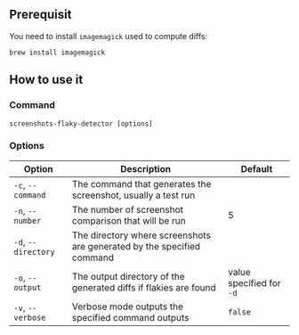 ## Prerequisit

You need to install `imagemagick` used to compute diffs:

```
brew install imagemagick
```

## How to use it

### Command

```
screenshots-flaky-detector [options]
```

### Options

| Option          | Description                                                            | Default          |
|-----------------|------------------------------------------------------------------------|------------------|
| `-c`, `--command`   | The command that generates the screenshot, usually a test run          |                  |
| `-n`, `--number`    | The number of screenshot comparison that will be run                   | 5                |
| `-d`, `--directory` | The directory where screenshots are generated by the specified command |                  |
| `-o`, `--output`    | The output directory of the generated diffs if flakies are found       | value specified for `-d` |
| `-v`, `--verbose`   | Verbose mode outputs the specified command outputs                     | `false`            |
